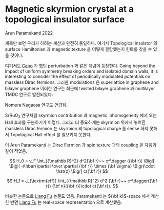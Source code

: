 # Magnetic skyrmion crystal at a topological insulator surface  


Arun Paramekanti 2022


<script src="//yihui.org/js/math-code.js" defer></script> <!-- Just one possible MathJax CDN below. You may use others. --> <script defer src="//mathjax.rstudio.com/latest/MathJax.js?config=TeX-MML-AM_CHTML"> </script>


제목만 보면 우리가 하려는 계산과 완전히 동일하다. 여기서 Topological insulator 의 surface Hamiltonian 과  magnetic texture 을 어떻게 결합했는지 힌트를 찾을 수 있을 것이다. 


여기서도 [Cano](Cano2022) 가 했던 perturbation  과 같은 개념이 등장한다. Going beyond the impact of uniform  symmetry breaking orders and isolated domain walls, it is interesting to consider the effect of periodically modulated potentials on massless Dirac fermions.  그러한 modulations 은 superlattice in graphene and bilayer graphene 이러한 연구는 최근에 twisted bilayer graphene 과 multilayer TMDC  연구로 발전되었다. 

Nomura Nagaosa 연구도 언급됨.

SrRu$\textrm{O}_3$  연구처럼 skyrmion contribution 과 magnetic inhomogeneity 에서 오는 Hall   효과를 구분하기가 어렵다. 그리고 더 중요하게는 skyrmion 위에서  놓여진 massless Dirac fermion  는 skyrmion 의 topological charge 를 sense 하지 못해서 Topological Hall effect 를 일으키지 못한다. 


이 Arun Paramekanti 는 Dirac Fermion 과 spin texture 과의 coupling 을 다음과 같이 적었음.

$$ H_0 = v_F \int_{{\mathbb R}^2} d^2{\bf r}~~ c^\dagger ({\bf r}) \Bigl[ \Bigl( -i\hbar{\partial \over \partial {\bf r}} \times {\bf \sigma} \Bigr)\cdot \hat{z} \Bigr] c({\bf r}) $$

$$ H_1 = J_{\textrm{eff}} \int_{{\mathbb R}^2} d^2 {\bf r}~~ c^\dagger({\bf r}) {\bf n}({\bf r})\cdot c({\bf r}).   $$

비슷한 논문으로 [Liang Fu](LiangFu2021) 논문도 있음. Paramekanti 는 ${\bf k}$-space 에서 계산한 반면 [Liang Fu](LiangFu2021)  는 real-space representation 으로 계산했음.











